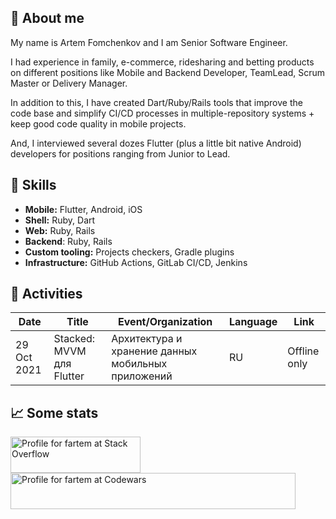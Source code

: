 ## 👋 About me

My name is Artem Fomchenkov and I am Senior Software Engineer.

I had experience in family, e-commerce, ridesharing and betting products on different positions like Mobile and Backend Developer, TeamLead, Scrum Master or Delivery Manager.

In addition to this, I have created Dart/Ruby/Rails tools that improve the code base and simplify CI/CD processes in multiple-repository systems + keep good code quality in mobile projects.

And, I interviewed several dozes Flutter (plus a little bit native Android) developers for positions ranging from Junior to Lead.

## 🚀 Skills

- **Mobile:** Flutter, Android, iOS
- **Shell:** Ruby, Dart
- **Web:** Ruby, Rails
- **Backend**: Ruby, Rails
- **Custom tooling:** Projects checkers, Gradle plugins
- **Infrastructure:** GitHub Actions, GitLab CI/CD, Jenkins

## 🎤 Activities

| Date        | Title                     | Event/Organization                                 | Language | Link         |
|-------------|---------------------------|----------------------------------------------------|----------|--------------|
| 29 Oct 2021 | Stacked: MVVM для Flutter | Архитектура и хранение данных мобильных приложений | RU       | Offline only |

## 📈 Some stats

<a href="https://stackoverflow.com/users/10684765/fartem"><img src="https://stackoverflow.com/users/flair/10684765.png" width="208" height="58" alt="Profile for fartem at Stack Overflow"></a>
<a href="https://www.codewars.com/users/fartem/"><img src="https://www.codewars.com/users/fartem/badges/large" width="456" height="58" alt="Profile for fartem at Codewars"></a>
